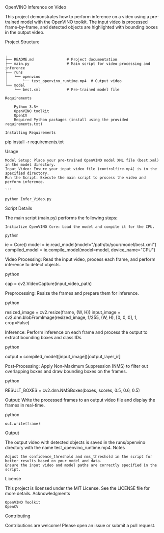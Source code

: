 OpenVINO Inference on Video

This project demonstrates how to perform inference on a video using a pre-trained model with the OpenVINO toolkit. The input video is processed frame-by-frame, and detected objects are highlighted with bounding boxes in the output video.

Project Structure

```

.
├── README.md               # Project documentation
├── main.py                 # Main script for video processing and inference
├── runs
│   └── openvino
│       └── test_openvino_runtime.mp4  # Output video
└── model
    └── best.xml            # Pre-trained model file

Requirements

    Python 3.8+
    OpenVINO toolkit
    OpenCV
    Required Python packages (install using the provided requirements.txt)

Installing Requirements

```

pip install -r requirements.txt

Usage

    Model Setup: Place your pre-trained OpenVINO model XML file (best.xml) in the model directory.
    Input Video: Ensure your input video file (controlfire.mp4) is in the specified directory.
    Run the Script: Execute the main script to process the video and perform inference.

    ```

    python Infer_Video.py

Script Details

The main script (main.py) performs the following steps:

    Initialize OpenVINO Core: Load the model and compile it for the CPU.

    python

ie = Core()
model = ie.read_model(model="/path/to/your/model/best.xml")
compiled_model = ie.compile_model(model=model, device_name="CPU")

Video Processing: Read the input video, process each frame, and perform inference to detect objects.

python

cap = cv2.VideoCapture(input_video_path)

Preprocessing: Resize the frames and prepare them for inference.

python

resized_image = cv2.resize(frame, (W, H))
input_image = cv2.dnn.blobFromImage(resized_image, 1/255, (W, H), [0, 0, 0], 1, crop=False)

Inference: Perform inference on each frame and process the output to extract bounding boxes and class IDs.

python

output = compiled_model([input_image])[output_layer_ir]

Post-Processing: Apply Non-Maximum Suppression (NMS) to filter out overlapping boxes and draw bounding boxes on the frames.

python

RESULT_BOXES = cv2.dnn.NMSBoxes(boxes, scores, 0.5, 0.6, 0.5)

Output: Write the processed frames to an output video file and display the frames in real-time.

python

    out.write(frame)

Output

The output video with detected objects is saved in the runs/openvino directory with the name test_openvino_runtime.mp4.
Notes

    Adjust the confidence_threshold and nms_threshold in the script for better results based on your model and data.
    Ensure the input video and model paths are correctly specified in the script.

License

This project is licensed under the MIT License. See the LICENSE file for more details.
Acknowledgments

    OpenVINO Toolkit
    OpenCV

Contributing

Contributions are welcome! Please open an issue or submit a pull request.

